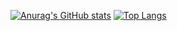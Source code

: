 [![Anurag's GitHub stats](https://github-readme-stats.vercel.app/api?username=ericmwangii&count_private=true&show_icons=true&theme=onedark)](https://github.com/anuraghazra/github-readme-stats)
[![Top Langs](https://github-readme-stats.vercel.app/api/top-langs/?username=ericmwangii)](https://github.com/ericmwangii/github-readme-stats)
<!---
ericmwangii/ericmwangii is a ✨ special ✨ repository because its `README.md` (this file) appears on your GitHub profile.
You can click the Preview link to take a look at your changes.
--->
